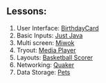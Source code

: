## Lessons:

 1. User Interface: [BirthdayCard](/Gopikrishna19/learning-android/tree/lesson-1-user-interface)
 2. Basic Inputs: [Just Java](/Gopikrishna19/learning-android/tree/lesson-2-basic-inputs)
 3. Multi screen: [Miwok](/Gopikrishna19/learning-android/tree/lesson-3-multi-screen)
   1. Tryout: [Media Player](/Gopikrishna19/learning-android/tree/lesson-3.1-media-player)
   2. Layouts: [Basketball Scorer](/Gopikrishna19/learning-android/tree/lesson-3.2-layouts-and-inputs)
 4. Networking: [Quaker](/Gopikrishna19/learning-android/tree/lesson-4-networking)
 5. Data Storage: [Pets](/Gopikrishna19/learning-android/tree/lesson-5-data-storage)


